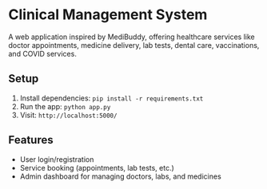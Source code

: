 # Clinical Management System

A web application inspired by MediBuddy, offering healthcare services like doctor appointments, medicine delivery, lab tests, dental care, vaccinations, and COVID services.

## Setup

1. Install dependencies: `pip install -r requirements.txt`
2. Run the app: `python app.py`
3. Visit: `http://localhost:5000/`

## Features

- User login/registration
- Service booking (appointments, lab tests, etc.)
- Admin dashboard for managing doctors, labs, and medicines

